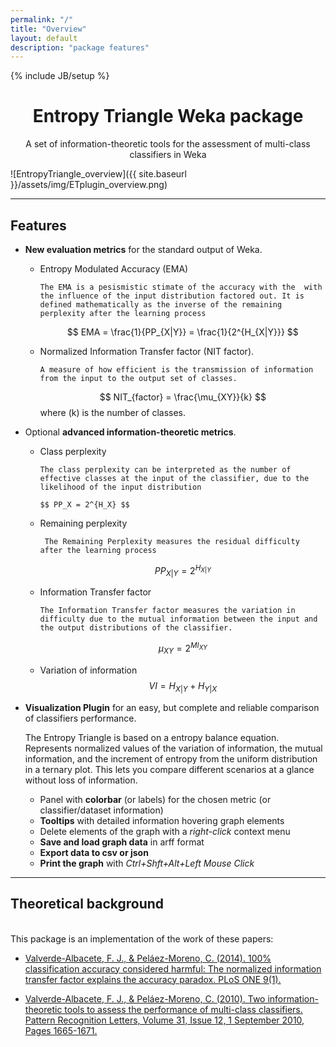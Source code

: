 ```yaml
---
permalink: "/"
title: "Overview"
layout: default
description: "package features"
---
```


{% include JB/setup %}

<h1 style="text-align:center;">Entropy Triangle Weka package</h1>

<p style="text-align:center;">A set of information-theoretic tools for the assessment of multi-class classifiers in Weka</p>

![EntropyTriangle_overview]({{ site.baseurl }}/assets/img/ETplugin_overview.png)

---

## Features

* **New evaluation metrics** for the standard output of Weka.
  * Entropy Modulated Accuracy (EMA)

        The EMA is a pesismistic stimate of the accuracy with the  with the influence of the input distribution factored out. It is defined mathematically as the inverse of the remaining perplexity after the learning process

    $$ EMA = \frac{1}{PP_{X|Y}} = \frac{1}{2^{H_{X|Y}}} $$


  * Normalized Information Transfer factor (NIT factor).

        A measure of how efficient is the transmission of information from the input to the output set of classes.
    $$ NIT_{factor} = \frac{\mu_{XY}}{k} $$
        where \(k\) is the number of classes.

* Optional **advanced information-theoretic metrics**.
  * Class perplexity

        The class perplexity can be interpreted as the number of effective classes at the input of the classifier, due to the likelihood of the input distribution

        $$ PP_X = 2^{H_X} $$

  * Remaining perplexity

         The Remaining Perplexity measures the residual difficulty after the learning process
    $$ PP_{X|Y} = 2^{H_{X|Y}} $$

  * Information Transfer factor

        The Information Transfer factor measures the variation in difficulty due to the mutual information between the input and the output distributions of the classifier.
    $$ \mu_{XY} = 2^{MI_{XY}} $$

  * Variation of information
    $$ VI = H_{X|Y} + H_{Y|X} $$


* **Visualization Plugin** for an easy, but complete and reliable comparison of classifiers performance.

    The Entropy Triangle is based on a entropy balance equation.
    Represents normalized values of the variation of information, the mutual information, and the increment of entropy from the uniform distribution in a ternary plot. This lets you compare different scenarios at a glance without loss of information.

  * Panel with **colorbar** (or labels) for the chosen metric (or classifier/dataset information)
  * **Tooltips** with detailed information hovering graph elements
  * Delete elements of the graph with a *right-click* context menu
  * **Save and load graph data** in arff format
  * **Export data to csv or json**
  * **Print the graph** with *Ctrl+Shft+Alt+Left Mouse Click*


---

## Theoretical background
<br>
This package is an implementation of the work of these papers:

* [Valverde-Albacete, F. J., & Peláez-Moreno, C. (2014). 100% classification accuracy considered harmful: The normalized information transfer factor explains the accuracy paradox. PLoS ONE 9(1).](http://dx.doi.org/10.1371/journal.pone.0084217)

* [Valverde-Albacete, F. J., & Peláez-Moreno, C. (2010). Two information-theoretic tools to assess the performance of multi-class classifiers. Pattern Recognition Letters, Volume 31, Issue 12, 1 September 2010, Pages 1665-1671.](http://dx.doi.org/10.1016/j.patrec.2010.05.017)
